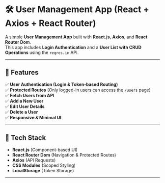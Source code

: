 # 🛠️ User Management App (React + Axios + React Router)

A simple **User Management App** built with **React.js**, **Axios**, and **React Router Dom**.  
This app includes **Login Authentication** and a **User List with CRUD Operations** using the `reqres.in` API.

---

## 📌 Features

✅ **User Authentication (Login & Token-based Routing)**  
✅ **Protected Routes** (Only logged-in users can access the `/users` page)  
✅ **Fetch Users from API**  
✅ **Add a New User**  
✅ **Edit User Details**  
✅ **Delete a User**  
✅ **Responsive & Minimal UI**

---

## 🚀 Tech Stack

- **React.js** (Component-based UI)
- **React Router Dom** (Navigation & Protected Routes)
- **Axios** (API Requests)
- **CSS Modules** (Scoped Styling)
- **LocalStorage** (Token Storage)

---



